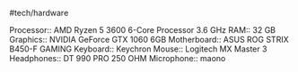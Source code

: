 #tech/hardware

Processor:: AMD Ryzen 5 3600 6-Core Processor 3.6 GHz
RAM:: 32 GB
Graphics:: NVIDIA GeForce GTX 1060 6GB
Motherboard:: ASUS ROG STRIX B450-F GAMING
Keyboard:: Keychron 
Mouse:: Logitech MX Master 3
Headphones:: DT 990 PRO 250 OHM
Microphone:: maono

